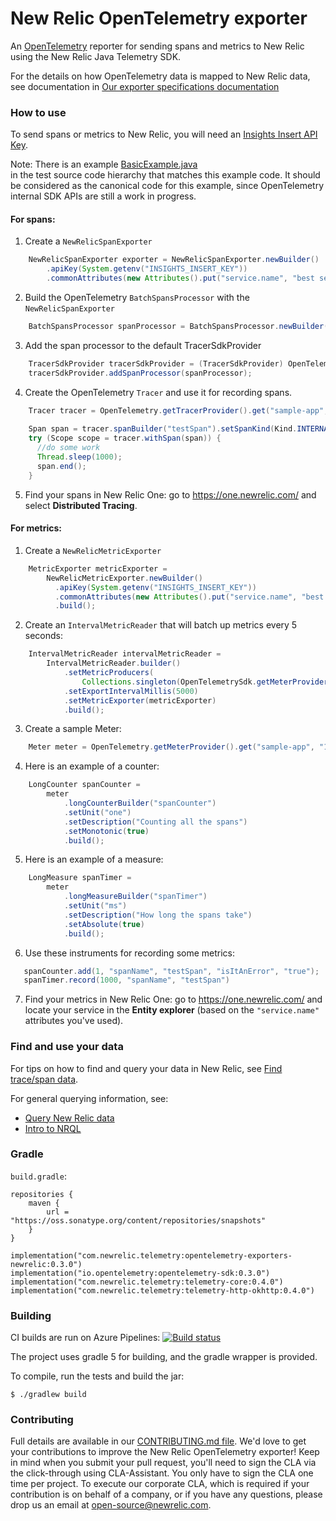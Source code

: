 # New Relic OpenTelemetry exporter
An [OpenTelemetry](https://github.com/open-telemetry/opentelemetry-java) reporter for sending spans and metrics
to New Relic using the New Relic Java Telemetry SDK.

For the details on how OpenTelemetry data is mapped to New Relic data, see documentation in
[Our exporter specifications documentation](https://github.com/newrelic/newrelic-exporter-specs)

### How to use

To send spans or metrics to New Relic, you will need an [Insights Insert API Key](https://docs.newrelic.com/docs/insights/insights-data-sources/custom-data/introduction-event-api#).

Note: There is an example [BasicExample.java](src/test/java/com/newrelic/telemetry/opentelemetry/examples/BasicExample.java)  
in the test source code hierarchy that matches this example code. It should be considered as the canonical code for this example, since OpenTelemetry internal SDK APIs are still a work in progress.

#### For spans:

1. Create a `NewRelicSpanExporter`
```java
    NewRelicSpanExporter exporter = NewRelicSpanExporter.newBuilder()
        .apiKey(System.getenv("INSIGHTS_INSERT_KEY"))
        .commonAttributes(new Attributes().put("service.name", "best service ever")).build();
```

2. Build the OpenTelemetry `BatchSpansProcessor` with the `NewRelicSpanExporter` 
```java
    BatchSpansProcessor spanProcessor = BatchSpansProcessor.newBuilder(exporter).build();
```

3. Add the span processor to the default TracerSdkProvider
```java
    TracerSdkProvider tracerSdkProvider = (TracerSdkProvider) OpenTelemetry.getTracerProvider();
    tracerSdkProvider.addSpanProcessor(spanProcessor);
```

4. Create the OpenTelemetry `Tracer` and use it for recording spans.
```java
    Tracer tracer = OpenTelemetry.getTracerProvider().get("sample-app", "1.0");
    
    Span span = tracer.spanBuilder("testSpan").setSpanKind(Kind.INTERNAL).startSpan();
    try (Scope scope = tracer.withSpan(span)) {
      //do some work
      Thread.sleep(1000);
      span.end();
    }
```

5. Find your spans in New Relic One: go to https://one.newrelic.com/ and select **Distributed Tracing**.

#### For metrics:

1. Create a `NewRelicMetricExporter`

```java
    MetricExporter metricExporter =
        NewRelicMetricExporter.newBuilder()
          .apiKey(System.getenv("INSIGHTS_INSERT_KEY"))
          .commonAttributes(new Attributes().put("service.name", "best service ever"))
          .build();
```

2. Create an `IntervalMetricReader` that will batch up metrics every 5 seconds:

```java
    IntervalMetricReader intervalMetricReader =
        IntervalMetricReader.builder()
            .setMetricProducers(
                Collections.singleton(OpenTelemetrySdk.getMeterProvider().getMetricProducer()))
            .setExportIntervalMillis(5000)
            .setMetricExporter(metricExporter)
            .build();
```

3. Create a sample Meter:

```java
    Meter meter = OpenTelemetry.getMeterProvider().get("sample-app", "1.0");
```

4. Here is an example of a counter:

```java
    LongCounter spanCounter =
        meter
            .longCounterBuilder("spanCounter")
            .setUnit("one")
            .setDescription("Counting all the spans")
            .setMonotonic(true)
            .build();
```

5. Here is an example of a measure:

```java
    LongMeasure spanTimer =
        meter
            .longMeasureBuilder("spanTimer")
            .setUnit("ms")
            .setDescription("How long the spans take")
            .setAbsolute(true)
            .build();
```

6. Use these instruments for recording some metrics:

```java
   spanCounter.add(1, "spanName", "testSpan", "isItAnError", "true");
   spanTimer.record(1000, "spanName", "testSpan")
```

7. Find your metrics in New Relic One: go to https://one.newrelic.com/ and locate your service
in the **Entity explorer** (based on the `"service.name"` attributes you've used).

### Find and use your data

For tips on how to find and query your data in New Relic, see [Find trace/span data](https://docs.newrelic.com/docs/understand-dependencies/distributed-tracing/trace-api/introduction-trace-api#view-data). 

For general querying information, see:
- [Query New Relic data](https://docs.newrelic.com/docs/using-new-relic/data/understand-data/query-new-relic-data)
- [Intro to NRQL](https://docs.newrelic.com/docs/query-data/nrql-new-relic-query-language/getting-started/introduction-nrql)


### Gradle
`build.gradle`:

```
repositories {
    maven {
        url = "https://oss.sonatype.org/content/repositories/snapshots"
    }
}
```

```
implementation("com.newrelic.telemetry:opentelemetry-exporters-newrelic:0.3.0")
implementation("io.opentelemetry:opentelemetry-sdk:0.3.0")
implementation("com.newrelic.telemetry:telemetry-core:0.4.0")
implementation("com.newrelic.telemetry:telemetry-http-okhttp:0.4.0")
```

### Building
CI builds are run on Azure Pipelines:
[![Build status](https://dev.azure.com/NRAzurePipelines/Java%20CI/_apis/build/status/PR%20Build%20for%20OpenTelemetry%20Exporters?branchName=master)](https://dev.azure.com/NRAzurePipelines/Java%20CI/_build/latest?definitionId=11&branchName=master)

The project uses gradle 5 for building, and the gradle wrapper is provided.

To compile, run the tests and build the jar:

`$ ./gradlew build`

### Contributing
Full details are available in our [CONTRIBUTING.md file](CONTRIBUTING.md). We'd love to get your contributions to improve the New Relic OpenTelemetry exporter! Keep in mind when you submit your pull request, you'll need to sign the CLA via the click-through using CLA-Assistant. You only have to sign the CLA one time per project. To execute our corporate CLA, which is required if your contribution is on behalf of a company, or if you have any questions, please drop us an email at open-source@newrelic.com.
